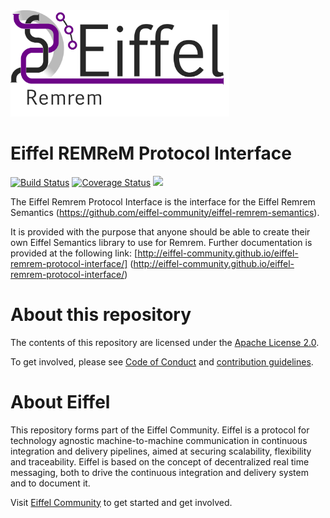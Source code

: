 <!---
   Copyright 2018 Ericsson AB.
   For a full list of individual contributors, please see the commit history.

   Licensed under the Apache License, Version 2.0 (the "License");
   you may not use this file except in compliance with the License.
   You may obtain a copy of the License at

       http://www.apache.org/licenses/LICENSE-2.0

   Unless required by applicable law or agreed to in writing, software
   distributed under the License is distributed on an "AS IS" BASIS,
   WITHOUT WARRANTIES OR CONDITIONS OF ANY KIND, either express or implied.
   See the License for the specific language governing permissions and
   limitations under the License.
--->

<img src="./images/logo.png" alt="Eiffel RemRem" width="350"/>

# Eiffel REMReM Protocol Interface

[![Build Status](https://travis-ci.org/eiffel-community/eiffel-remrem-protocol-interface.svg?branch=master)](https://travis-ci.org/eiffel-community/protocol-interface)
[![Coverage Status](https://coveralls.io/repos/github/eiffel-community/eiffel-remrem-protocol-interface/badge.svg?branch=master)](https://coveralls.io/github/eiffel-community/eiffel-remrem-protocol-interface?branch=master)
[![](https://jitpack.io/v/eiffel-community/eiffel-remrem-protocol-interface.svg)](https://jitpack.io/#eiffel-community/eiffel-remrem-protocol-interface)

The Eiffel Remrem Protocol Interface is the interface for the Eiffel Remrem Semantics (https://github.com/eiffel-community/eiffel-remrem-semantics).

It is provided with the purpose that anyone should be able to create their own Eiffel Semantics library to use for Remrem. Further documentation is provided at the following link: [http://eiffel-community.github.io/eiffel-remrem-protocol-interface/]
(http://eiffel-community.github.io/eiffel-remrem-protocol-interface/)


# About this repository
The contents of this repository are licensed under the [Apache License 2.0](./LICENSE).

To get involved, please see [Code of Conduct](./CODE_OF_CONDUCT.md) and [contribution guidelines](./CONTRIBUTING.md).

# About Eiffel
This repository forms part of the Eiffel Community. Eiffel is a protocol for technology agnostic machine-to-machine communication in continuous integration and delivery pipelines, aimed at securing scalability, flexibility and traceability. Eiffel is based on the concept of decentralized real time messaging, both to drive the continuous integration and delivery system and to document it.

Visit [Eiffel Community](https://eiffel-community.github.io) to get started and get involved.
